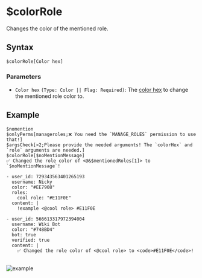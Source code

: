 # $colorRole
Changes the color of the mentioned role.

## Syntax
```
$colorRole[Color hex]
```

### Parameters
- `Color hex` `(Type: Color || Flag: Required)`: The [color hex](https://htmlcolorcodes.com/color-picker) to change the mentioned role color to.

## Example
```
$nomention
$onlyPerms[manageroles;❌ You need the `MANAGE_ROLES` permission to use that!]
$argsCheck[>2;Please provide the needed arguments! The `colorHex` and `role` arguments are needed.]
$colorRole[$noMentionMessage]
✅ Changed the role color of <@&$mentionedRoles[1]> to `$noMentionMessage`!
```
``` discord yaml
- user_id: 729343563401265193
  username: Nicky
  color: "#EE7908"
  roles:
    cool role: "#E11F0E"
  content: |
    !example <@cool role> #E11F0E

- user_id: 566613317972394004
  username: Wiki Bot
  color: "#748BD4"
  bot: true
  verified: true
  content: |
    ✅ Changed the role color of <@cool role> to <code>#E11F0E</code>!
```
\
![example](https://user-images.githubusercontent.com/111157596/257056832-3040aa89-91ea-428e-b362-3ed075cf620e.png)
